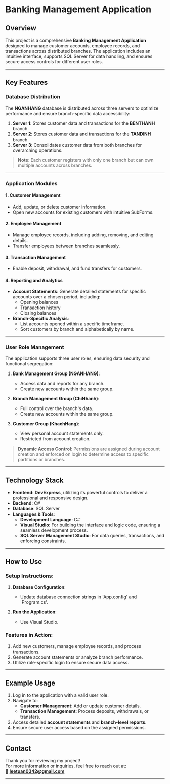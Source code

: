 # Banking Management Application

## Overview

This project is a comprehensive **Banking Management Application** designed to manage customer accounts, employee records, and transactions across distributed branches. The application includes an intuitive interface, supports SQL Server for data handling, and ensures secure access controls for different user roles.

---

## Key Features

### Database Distribution

The **NGANHANG** database is distributed across three servers to optimize performance and ensure branch-specific data accessibility:
1. **Server 1**: Stores customer data and transactions for the **BENTHANH** branch.
2. **Server 2**: Stores customer data and transactions for the **TANDINH** branch.
3. **Server 3**: Consolidates customer data from both branches for overarching operations.

> **Note**: Each customer registers with only one branch but can own multiple accounts across branches.

---

### Application Modules

#### **1. Customer Management**
- Add, update, or delete customer information.
- Open new accounts for existing customers with intuitive SubForms.

#### **2. Employee Management**
- Manage employee records, including adding, removing, and editing details.
- Transfer employees between branches seamlessly.

#### **3. Transaction Management**
- Enable deposit, withdrawal, and fund transfers for customers.

#### **4. Reporting and Analytics**
- **Account Statements**:
  Generate detailed statements for specific accounts over a chosen period, including:
  - Opening balances
  - Transaction history
  - Closing balances
- **Branch-Specific Analysis**:
  - List accounts opened within a specific timeframe.
  - Sort customers by branch and alphabetically by name.

---

### User Role Management

The application supports three user roles, ensuring data security and functional segregation:

1. **Bank Management Group (NGANHANG)**:
   - Access data and reports for any branch.
   - Create new accounts within the same group.

2. **Branch Management Group (ChiNhanh)**:
   - Full control over the branch's data.
   - Create new accounts within the same group.

3. **Customer Group (KhachHang)**:
   - View personal account statements only.
   - Restricted from account creation.

> **Dynamic Access Control**: Permissions are assigned during account creation and enforced on login to determine access to specific partitions or branches.

---

## Technology Stack
- **Frontend**: **DevExpress**, utilizing its powerful controls to deliver a professional and responsive design.
- **Backend**: C#
- **Database**: SQL Server
- **Languages & Tools**:
  - **Development Language**: C#
  - **Visual Studio**: For building the interface and logic code, ensuring a seamless development process.
  - **SQL Server Management Studio**: For data queries, transactions, and enforcing constraints.
---

## How to Use

### Setup Instructions:
1. **Database Configuration**:
   - Update database connection strings in 'App.config' and 'Program.cs'.
     
2. **Run the Application**:
   - Use Visual Studio.

### Features in Action:
1. Add new customers, manage employee records, and process transactions.
2. Generate account statements or analyze branch performance.
3. Utilize role-specific login to ensure secure data access.

---

## Example Usage

1. Log in to the application with a valid user role.
2. Navigate to:
   - **Customer Management**: Add or update customer details.
   - **Transaction Management**: Process deposits, withdrawals, or transfers.
3. Access detailed **account statements** and **branch-level reports**.
4. Ensure secure user access based on the assigned permissions.

---

## Contact

Thank you for reviewing my project!  
For more information or inquiries, feel free to reach out at:  
📧 **leetuan0342@gmail.com**

---
